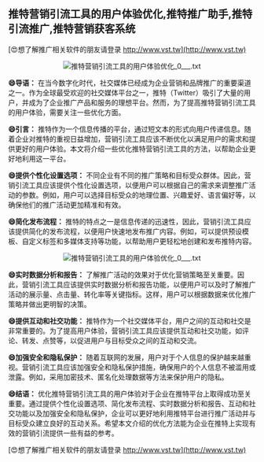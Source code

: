 ## **推特营销引流工具的用户体验优化,推特推广助手,推特引流推广,推特营销获客系统**

[😍想了解推广相关软件的朋友请登录 http://www.vst.tw](http://www.vst.tw)

 <center><img src="https://vst.tw/MP4/tuiguang/png/3.png" alt="推特营销引流工具的用户体验优化_0___.txt"></center>

**😄导语：**
在当今数字化时代，社交媒体已经成为企业营销和品牌推广的重要渠道之一。作为全球最受欢迎的社交媒体平台之一，推特（Twitter）吸引了大量的用户，并成为了企业推广产品和服务的理想平台。然而，为了提高推特营销引流工具的用户体验，需要关注一些优化方面。

**😄引言：**
推特作为一个信息传播的平台，通过短文本的形式向用户传递信息。随着企业对推特的重视日益增加，营销引流工具应该不断优化以满足用户的需求和提供更好的用户体验。本文将介绍一些优化推特营销引流工具的方法，以帮助企业更好地利用这一平台。

**😄提供个性化设置选项：**
不同企业有不同的推广策略和目标受众群体。因此，营销引流工具应该提供个性化设置选项，以便用户可以根据自己的需求来调整推广活动的参数。例如，用户可以选择目标受众的地理位置、兴趣爱好、语言偏好等，以确保他们的推广活动更加精准和有效。

**😄简化发布流程：**
推特的特点之一是信息传递的迅速性，因此，营销引流工具应该提供简化的发布流程，以便用户快速地发布推广内容。例如，可以提供预设模板、自定义标签和多媒体支持等功能，以帮助用户更轻松地创建和发布推特内容。

 <center><img src="https://vst.tw/MP4/tuiguang/png/3.png" alt="推特营销引流工具的用户体验优化_0___.txt"></center>

**😄实时数据分析和报告：**
了解推广活动的效果对于优化营销策略至关重要。因此，营销引流工具应该提供实时数据分析和报告功能，以便用户可以及时了解推广活动的展示量、点击量、转化率等关键指标。这样，用户可以根据数据来优化推广策略并做出更明智的决策。

**😄提供互动和社交功能：**
推特作为一个社交媒体平台，用户之间的互动和社交是非常重要的。为了提高用户体验，营销引流工具应该提供互动和社交功能，如评论、转发、点赞等，以促进用户与目标受众之间的互动和交流。

**😄加强安全和隐私保护：**
随着互联网的发展，用户对于个人信息的保护越来越重视。营销引流工具应该加强安全和隐私保护措施，确保用户的个人信息不被滥用或泄露。例如，采用加密技术、匿名化处理数据等方法来保护用户的隐私。

**😄结语：**
优化推特营销引流工具的用户体验对于企业在推特平台上取得成功至关重要。通过提供个性化设置选项、简化发布流程、实时数据分析和报告、互动和社交功能以及加强安全和隐私保护，企业可以更好地利用推特平台进行推广活动并与目标受众建立良好的互动关系。希望本文介绍的优化方法能为企业在推特上实现有效的营销引流提供一些有益的参考。

[😍想了解推广相关软件的朋友请登录 http://www.vst.tw](http://www.vst.tw)



